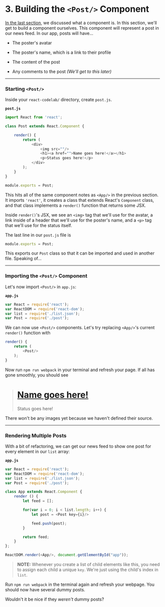 # 3. Building the `<Post/>` Component

[In the last section,](https://github.com/OKStateACM/ReactCodelab/blob/master/2%20-%20Introduction%20to%20React.md) we discussed what a component is. In this section, we'll get to build a component ourselves. This component will represent a post in our news feed. In our app, posts will have...

* The poster's avatar

* The poster's name, which is a link to their profile

* The content of the post

* Any comments to the post *(We'll get to this later)*

***

### Starting `<Post/>`

Inside your `react-codelab/` directory, create `post.js`.

**`post.js`**

```js
import React from 'react';

class Post extends React.Component {

    render() {
        return (
            <div>
                <img src=""/>
                <h1><a href="">Name goes here!</a></h1>
                <p>Status goes here!</p>
            </div>
        );
    }
}

module.exports = Post;
```

This hits all of the same component notes as `<App/>` in the previous section. It imports `'react'`, it creates a class that extends React's `Component` class, and that class implements a `render()` function that returns some JSX.

Inside `render()`'s JSX, we see an `<img>` tag that we'll use for the avatar, a link inside of a header that we'll use for the poster's name, and a `<p>` tag that we'll use for the status itself.

The last line in our `post.js` file is

```js
module.exports = Post;
```

This exports our `Post` class so that it can be imported and used in another file. Speaking of...

***

### Importing the `<Post/>` Component

Let's now import `<Post/>` in `app.js`:

**`app.js`**

```js
var React = require('react');
var ReactDOM = require('react-dom');
var list = require('./list.json');
var Post = require('./post');
```

We can now use `<Post/>` components. Let's try replacing `<App/>`'s current `render()` function with

```js
render() {
    return (
        <Post/>
    );
}
```

Now run `npm run webpack` in your terminal and refresh your page. If all has gone smoothly, you should see

> # [Name goes here!](#)
> Status goes here!

There won't be any images yet because we haven't defined their source.

***

### Rendering Multiple Posts

With a bit of refactoring, we can get our news feed to show one post for every element in our `list` array:

**`app.js`**

```js
var React = require('react');
var ReactDOM = require('react-dom');
var list = require('./list.json');
var Post = require('./post');

class App extends React.Component {
    render () {
        let feed = [];

        for(var i = 0; i < list.length; i++) {
            let post = <Post key={i}/>

            feed.push(post);
        }

        return feed;
    }
};

ReactDOM.render(<App/>, document.getElementById("app"));
```

> **NOTE:** Whenever you create a list of child elements like this, you need to assign each child a unique `key`. We're just using the child's index in `list`.

Run `npm run webpack` in the terminal again and refresh your webpage. You should now have several dummy posts.

Wouldn't it be nice if they *weren't* dummy posts?
